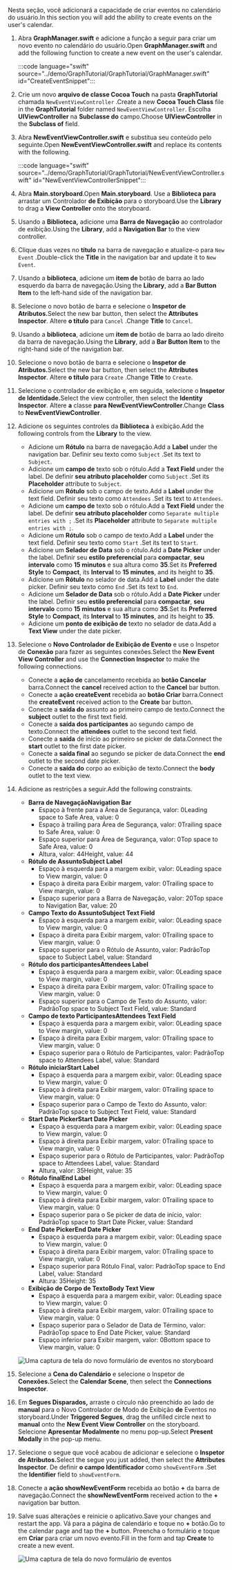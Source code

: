 <!-- markdownlint-disable MD002 MD041 -->

<span data-ttu-id="20229-101">Nesta seção, você adicionará a capacidade de criar eventos no calendário do usuário.</span><span class="sxs-lookup"><span data-stu-id="20229-101">In this section you will add the ability to create events on the user's calendar.</span></span>

1. <span data-ttu-id="20229-102">Abra **GraphManager.swift** e adicione a função a seguir para criar um novo evento no calendário do usuário.</span><span class="sxs-lookup"><span data-stu-id="20229-102">Open **GraphManager.swift** and add the following function to create a new event on the user's calendar.</span></span>

    :::code language="swift" source="../demo/GraphTutorial/GraphTutorial/GraphManager.swift" id="CreateEventSnippet":::

1. <span data-ttu-id="20229-103">Crie um novo **arquivo de classe Cocoa Touch** na pasta **GraphTutorial** chamada `NewEventViewController` .</span><span class="sxs-lookup"><span data-stu-id="20229-103">Create a new **Cocoa Touch Class** file in the **GraphTutorial** folder named `NewEventViewController`.</span></span> <span data-ttu-id="20229-104">Escolha **UIViewController** na **Subclasse do** campo.</span><span class="sxs-lookup"><span data-stu-id="20229-104">Choose **UIViewController** in the **Subclass of** field.</span></span>
1. <span data-ttu-id="20229-105">Abra **NewEventViewController.swift** e substitua seu conteúdo pelo seguinte.</span><span class="sxs-lookup"><span data-stu-id="20229-105">Open **NewEventViewController.swift** and replace its contents with the following.</span></span>

    :::code language="swift" source="../demo/GraphTutorial/GraphTutorial/NewEventViewController.swift" id="NewEventViewControllerSnippet":::

1. <span data-ttu-id="20229-106">Abra **Main.storyboard**.</span><span class="sxs-lookup"><span data-stu-id="20229-106">Open **Main.storyboard**.</span></span> <span data-ttu-id="20229-107">Use a **Biblioteca para** arrastar um Controlador **de Exibição** para o storyboard.</span><span class="sxs-lookup"><span data-stu-id="20229-107">Use the **Library** to drag a **View Controller** onto the storyboard.</span></span>
1. <span data-ttu-id="20229-108">Usando a **Biblioteca,** adicione uma **Barra de Navegação** ao controlador de exibição.</span><span class="sxs-lookup"><span data-stu-id="20229-108">Using the **Library**, add a **Navigation Bar** to the view controller.</span></span>
1. <span data-ttu-id="20229-109">Clique duas vezes no **título** na barra de navegação e atualize-o para `New Event` .</span><span class="sxs-lookup"><span data-stu-id="20229-109">Double-click the **Title** in the navigation bar and update it to `New Event`.</span></span>
1. <span data-ttu-id="20229-110">Usando a **biblioteca**, adicione um **item de** botão de barra ao lado esquerdo da barra de navegação.</span><span class="sxs-lookup"><span data-stu-id="20229-110">Using the **Library**, add a **Bar Button Item** to the left-hand side of the navigation bar.</span></span>
1. <span data-ttu-id="20229-111">Selecione o novo botão de barra e selecione o **Inspetor de Atributos.**</span><span class="sxs-lookup"><span data-stu-id="20229-111">Select the new bar button, then select the **Attributes Inspector**.</span></span> <span data-ttu-id="20229-112">Altere **o título** para `Cancel` .</span><span class="sxs-lookup"><span data-stu-id="20229-112">Change **Title** to `Cancel`.</span></span>
1. <span data-ttu-id="20229-113">Usando a **biblioteca**, adicione um **item de** botão de barra ao lado direito da barra de navegação.</span><span class="sxs-lookup"><span data-stu-id="20229-113">Using the **Library**, add a **Bar Button Item** to the right-hand side of the navigation bar.</span></span>
1. <span data-ttu-id="20229-114">Selecione o novo botão de barra e selecione o **Inspetor de Atributos.**</span><span class="sxs-lookup"><span data-stu-id="20229-114">Select the new bar button, then select the **Attributes Inspector**.</span></span> <span data-ttu-id="20229-115">Altere **o título** para `Create` .</span><span class="sxs-lookup"><span data-stu-id="20229-115">Change **Title** to `Create`.</span></span>
1. <span data-ttu-id="20229-116">Selecione o controlador de exibição e, em seguida, selecione o **Inspetor de Identidade.**</span><span class="sxs-lookup"><span data-stu-id="20229-116">Select the view controller, then select the **Identity Inspector**.</span></span> <span data-ttu-id="20229-117">Altere **a** classe **para NewEventViewController**.</span><span class="sxs-lookup"><span data-stu-id="20229-117">Change **Class** to **NewEventViewController**.</span></span>
1. <span data-ttu-id="20229-118">Adicione os seguintes controles da **Biblioteca** à exibição.</span><span class="sxs-lookup"><span data-stu-id="20229-118">Add the following controls from the **Library** to the view.</span></span>

    - <span data-ttu-id="20229-119">Adicione um **Rótulo** na barra de navegação.</span><span class="sxs-lookup"><span data-stu-id="20229-119">Add a **Label** under the navigation bar.</span></span> <span data-ttu-id="20229-120">Definir seu texto como `Subject` .</span><span class="sxs-lookup"><span data-stu-id="20229-120">Set its text to `Subject`.</span></span>
    - <span data-ttu-id="20229-121">Adicione um **campo de** texto sob o rótulo.</span><span class="sxs-lookup"><span data-stu-id="20229-121">Add a **Text Field** under the label.</span></span> <span data-ttu-id="20229-122">De definir **seu atributo placeholder** como `Subject` .</span><span class="sxs-lookup"><span data-stu-id="20229-122">Set its **Placeholder** attribute to `Subject`.</span></span>
    - <span data-ttu-id="20229-123">Adicione um **Rótulo** sob o campo de texto.</span><span class="sxs-lookup"><span data-stu-id="20229-123">Add a **Label** under the text field.</span></span> <span data-ttu-id="20229-124">Definir seu texto como `Attendees` .</span><span class="sxs-lookup"><span data-stu-id="20229-124">Set its text to `Attendees`.</span></span>
    - <span data-ttu-id="20229-125">Adicione um **campo de** texto sob o rótulo.</span><span class="sxs-lookup"><span data-stu-id="20229-125">Add a **Text Field** under the label.</span></span> <span data-ttu-id="20229-126">De definir **seu atributo placeholder** como `Separate multiple entries with ;` .</span><span class="sxs-lookup"><span data-stu-id="20229-126">Set its **Placeholder** attribute to `Separate multiple entries with ;`.</span></span>
    - <span data-ttu-id="20229-127">Adicione um **Rótulo** sob o campo de texto.</span><span class="sxs-lookup"><span data-stu-id="20229-127">Add a **Label** under the text field.</span></span> <span data-ttu-id="20229-128">Definir seu texto como `Start` .</span><span class="sxs-lookup"><span data-stu-id="20229-128">Set its text to `Start`.</span></span>
    - <span data-ttu-id="20229-129">Adicione um **Selador de Data** sob o rótulo.</span><span class="sxs-lookup"><span data-stu-id="20229-129">Add a **Date Picker** under the label.</span></span> <span data-ttu-id="20229-130">Definir seu **estilo preferencial** para **compactar**, **seu intervalo** como **15 minutos** e sua altura como **35**.</span><span class="sxs-lookup"><span data-stu-id="20229-130">Set its **Preferred Style** to **Compact**, its **Interval** to **15 minutes**, and its height to **35**.</span></span>
    - <span data-ttu-id="20229-131">Adicione um **Rótulo** no selador de data.</span><span class="sxs-lookup"><span data-stu-id="20229-131">Add a **Label** under the date picker.</span></span> <span data-ttu-id="20229-132">Definir seu texto como `End` .</span><span class="sxs-lookup"><span data-stu-id="20229-132">Set its text to `End`.</span></span>
    - <span data-ttu-id="20229-133">Adicione um **Selador de Data** sob o rótulo.</span><span class="sxs-lookup"><span data-stu-id="20229-133">Add a **Date Picker** under the label.</span></span> <span data-ttu-id="20229-134">Definir seu **estilo preferencial** para **compactar**, **seu intervalo** como **15 minutos** e sua altura como **35**.</span><span class="sxs-lookup"><span data-stu-id="20229-134">Set its **Preferred Style** to **Compact**, its **Interval** to **15 minutes**, and its height to **35**.</span></span>
    - <span data-ttu-id="20229-135">Adicione um **ponto de exibição de** texto no selador de data.</span><span class="sxs-lookup"><span data-stu-id="20229-135">Add a **Text View** under the date picker.</span></span>

1. <span data-ttu-id="20229-136">Selecione o **Novo Controlador de Exibição de Evento** e use o Inspetor de **Conexão** para fazer as seguintes conexões.</span><span class="sxs-lookup"><span data-stu-id="20229-136">Select the **New Event View Controller** and use the **Connection Inspector** to make the following connections.</span></span>

    - <span data-ttu-id="20229-137">Conecte a **ação de** cancelamento recebida ao **botão Cancelar** barra.</span><span class="sxs-lookup"><span data-stu-id="20229-137">Connect the **cancel** received action to the **Cancel** bar button.</span></span>
    - <span data-ttu-id="20229-138">Conecte a **ação createEvent** recebida ao **botão Criar** barra.</span><span class="sxs-lookup"><span data-stu-id="20229-138">Connect the **createEvent** received action to the **Create** bar button.</span></span>
    - <span data-ttu-id="20229-139">Conecte a **saída do** assunto ao primeiro campo de texto.</span><span class="sxs-lookup"><span data-stu-id="20229-139">Connect the **subject** outlet to the first text field.</span></span>
    - <span data-ttu-id="20229-140">Conecte a **saída dos participantes** ao segundo campo de texto.</span><span class="sxs-lookup"><span data-stu-id="20229-140">Connect the **attendees** outlet to the second text field.</span></span>
    - <span data-ttu-id="20229-141">Conecte a **saída** de início ao primeiro se picker de data.</span><span class="sxs-lookup"><span data-stu-id="20229-141">Connect the **start** outlet to the first date picker.</span></span>
    - <span data-ttu-id="20229-142">Conecte a **saída final** ao segundo se picker de data.</span><span class="sxs-lookup"><span data-stu-id="20229-142">Connect the **end** outlet to the second date picker.</span></span>
    - <span data-ttu-id="20229-143">Conecte a **saída do** corpo ao exibição de texto.</span><span class="sxs-lookup"><span data-stu-id="20229-143">Connect the **body** outlet to the text view.</span></span>

1. <span data-ttu-id="20229-144">Adicione as restrições a seguir.</span><span class="sxs-lookup"><span data-stu-id="20229-144">Add the following constraints.</span></span>

    - <span data-ttu-id="20229-145">**Barra de Navegação**</span><span class="sxs-lookup"><span data-stu-id="20229-145">**Navigation Bar**</span></span>
        - <span data-ttu-id="20229-146">Espaço à frente para a Área de Segurança, valor: 0</span><span class="sxs-lookup"><span data-stu-id="20229-146">Leading space to Safe Area, value: 0</span></span>
        - <span data-ttu-id="20229-147">Espaço à trailing para Área de Segurança, valor: 0</span><span class="sxs-lookup"><span data-stu-id="20229-147">Trailing space to Safe Area, value: 0</span></span>
        - <span data-ttu-id="20229-148">Espaço superior para Área de Segurança, valor: 0</span><span class="sxs-lookup"><span data-stu-id="20229-148">Top space to Safe Area, value: 0</span></span>
        - <span data-ttu-id="20229-149">Altura, valor: 44</span><span class="sxs-lookup"><span data-stu-id="20229-149">Height, value: 44</span></span>
    - <span data-ttu-id="20229-150">**Rótulo de Assunto**</span><span class="sxs-lookup"><span data-stu-id="20229-150">**Subject Label**</span></span>
        - <span data-ttu-id="20229-151">Espaço à esquerda para a margem exibir, valor: 0</span><span class="sxs-lookup"><span data-stu-id="20229-151">Leading space to View margin, value: 0</span></span>
        - <span data-ttu-id="20229-152">Espaço à direita para Exibir margem, valor: 0</span><span class="sxs-lookup"><span data-stu-id="20229-152">Trailing space to View margin, value: 0</span></span>
        - <span data-ttu-id="20229-153">Espaço superior para a Barra de Navegação, valor: 20</span><span class="sxs-lookup"><span data-stu-id="20229-153">Top space to Navigation Bar, value: 20</span></span>
    - <span data-ttu-id="20229-154">**Campo Texto do Assunto**</span><span class="sxs-lookup"><span data-stu-id="20229-154">**Subject Text Field**</span></span>
        - <span data-ttu-id="20229-155">Espaço à esquerda para a margem exibir, valor: 0</span><span class="sxs-lookup"><span data-stu-id="20229-155">Leading space to View margin, value: 0</span></span>
        - <span data-ttu-id="20229-156">Espaço à direita para Exibir margem, valor: 0</span><span class="sxs-lookup"><span data-stu-id="20229-156">Trailing space to View margin, value: 0</span></span>
        - <span data-ttu-id="20229-157">Espaço superior para o Rótulo de Assunto, valor: Padrão</span><span class="sxs-lookup"><span data-stu-id="20229-157">Top space to Subject Label, value: Standard</span></span>
    - <span data-ttu-id="20229-158">**Rótulo dos participantes**</span><span class="sxs-lookup"><span data-stu-id="20229-158">**Attendees Label**</span></span>
        - <span data-ttu-id="20229-159">Espaço à esquerda para a margem exibir, valor: 0</span><span class="sxs-lookup"><span data-stu-id="20229-159">Leading space to View margin, value: 0</span></span>
        - <span data-ttu-id="20229-160">Espaço à direita para Exibir margem, valor: 0</span><span class="sxs-lookup"><span data-stu-id="20229-160">Trailing space to View margin, value: 0</span></span>
        - <span data-ttu-id="20229-161">Espaço superior para o Campo de Texto do Assunto, valor: Padrão</span><span class="sxs-lookup"><span data-stu-id="20229-161">Top space to Subject Text Field, value: Standard</span></span>
    - <span data-ttu-id="20229-162">**Campo de texto Participantes**</span><span class="sxs-lookup"><span data-stu-id="20229-162">**Attendees Text Field**</span></span>
        - <span data-ttu-id="20229-163">Espaço à esquerda para a margem exibir, valor: 0</span><span class="sxs-lookup"><span data-stu-id="20229-163">Leading space to View margin, value: 0</span></span>
        - <span data-ttu-id="20229-164">Espaço à direita para Exibir margem, valor: 0</span><span class="sxs-lookup"><span data-stu-id="20229-164">Trailing space to View margin, value: 0</span></span>
        - <span data-ttu-id="20229-165">Espaço superior para o Rótulo de Participantes, valor: Padrão</span><span class="sxs-lookup"><span data-stu-id="20229-165">Top space to Attendees Label, value: Standard</span></span>
    - <span data-ttu-id="20229-166">**Rótulo iniciar**</span><span class="sxs-lookup"><span data-stu-id="20229-166">**Start Label**</span></span>
        - <span data-ttu-id="20229-167">Espaço à esquerda para a margem exibir, valor: 0</span><span class="sxs-lookup"><span data-stu-id="20229-167">Leading space to View margin, value: 0</span></span>
        - <span data-ttu-id="20229-168">Espaço à direita para Exibir margem, valor: 0</span><span class="sxs-lookup"><span data-stu-id="20229-168">Trailing space to View margin, value: 0</span></span>
        - <span data-ttu-id="20229-169">Espaço superior para o Campo de Texto do Assunto, valor: Padrão</span><span class="sxs-lookup"><span data-stu-id="20229-169">Top space to Subject Text Field, value: Standard</span></span>
    - <span data-ttu-id="20229-170">**Start Date Picker**</span><span class="sxs-lookup"><span data-stu-id="20229-170">**Start Date Picker**</span></span>
        - <span data-ttu-id="20229-171">Espaço à esquerda para a margem exibir, valor: 0</span><span class="sxs-lookup"><span data-stu-id="20229-171">Leading space to View margin, value: 0</span></span>
        - <span data-ttu-id="20229-172">Espaço à direita para Exibir margem, valor: 0</span><span class="sxs-lookup"><span data-stu-id="20229-172">Trailing space to View margin, value: 0</span></span>
        - <span data-ttu-id="20229-173">Espaço superior para o Rótulo de Participantes, valor: Padrão</span><span class="sxs-lookup"><span data-stu-id="20229-173">Top space to Attendees Label, value: Standard</span></span>
        - <span data-ttu-id="20229-174">Altura, valor: 35</span><span class="sxs-lookup"><span data-stu-id="20229-174">Height, value: 35</span></span>
    - <span data-ttu-id="20229-175">**Rótulo final**</span><span class="sxs-lookup"><span data-stu-id="20229-175">**End Label**</span></span>
        - <span data-ttu-id="20229-176">Espaço à esquerda para a margem exibir, valor: 0</span><span class="sxs-lookup"><span data-stu-id="20229-176">Leading space to View margin, value: 0</span></span>
        - <span data-ttu-id="20229-177">Espaço à direita para Exibir margem, valor: 0</span><span class="sxs-lookup"><span data-stu-id="20229-177">Trailing space to View margin, value: 0</span></span>
        - <span data-ttu-id="20229-178">Espaço superior para o Se picker de data de início, valor: Padrão</span><span class="sxs-lookup"><span data-stu-id="20229-178">Top space to Start Date Picker, value: Standard</span></span>
    - <span data-ttu-id="20229-179">**End Date Picker**</span><span class="sxs-lookup"><span data-stu-id="20229-179">**End Date Picker**</span></span>
        - <span data-ttu-id="20229-180">Espaço à esquerda para a margem exibir, valor: 0</span><span class="sxs-lookup"><span data-stu-id="20229-180">Leading space to View margin, value: 0</span></span>
        - <span data-ttu-id="20229-181">Espaço à direita para Exibir margem, valor: 0</span><span class="sxs-lookup"><span data-stu-id="20229-181">Trailing space to View margin, value: 0</span></span>
        - <span data-ttu-id="20229-182">Espaço superior para Rótulo Final, valor: Padrão</span><span class="sxs-lookup"><span data-stu-id="20229-182">Top space to End Label, value: Standard</span></span>
        - <span data-ttu-id="20229-183">Altura: 35</span><span class="sxs-lookup"><span data-stu-id="20229-183">Height: 35</span></span>
    - <span data-ttu-id="20229-184">**Exibição de Corpo de Texto**</span><span class="sxs-lookup"><span data-stu-id="20229-184">**Body Text View**</span></span>
        - <span data-ttu-id="20229-185">Espaço à esquerda para a margem exibir, valor: 0</span><span class="sxs-lookup"><span data-stu-id="20229-185">Leading space to View margin, value: 0</span></span>
        - <span data-ttu-id="20229-186">Espaço à direita para Exibir margem, valor: 0</span><span class="sxs-lookup"><span data-stu-id="20229-186">Trailing space to View margin, value: 0</span></span>
        - <span data-ttu-id="20229-187">Espaço superior para o Selador de Data de Término, valor: Padrão</span><span class="sxs-lookup"><span data-stu-id="20229-187">Top space to End Date Picker, value: Standard</span></span>
        - <span data-ttu-id="20229-188">Espaço inferior para Exibir margem, valor: 0</span><span class="sxs-lookup"><span data-stu-id="20229-188">Bottom space to View margin, value: 0</span></span>

    ![Uma captura de tela do novo formulário de eventos no storyboard](images/new-event-form.png)

1. <span data-ttu-id="20229-190">Selecione a **Cena do Calendário** e selecione o Inspetor de **Conexões.**</span><span class="sxs-lookup"><span data-stu-id="20229-190">Select the **Calendar Scene**, then select the **Connections Inspector**.</span></span>
1. <span data-ttu-id="20229-191">Em **Segues Disparados,** arraste o círculo não preenchido ao lado de **manual** para o Novo Controlador de Modo de Exibição **de** Eventos no storyboard.</span><span class="sxs-lookup"><span data-stu-id="20229-191">Under **Triggered Segues**, drag the unfilled circle next to **manual** onto the **New Event View Controller** on the storyboard.</span></span> <span data-ttu-id="20229-192">Selecione **Apresentar Modalmente** no menu pop-up.</span><span class="sxs-lookup"><span data-stu-id="20229-192">Select **Present Modally** in the pop-up menu.</span></span>
1. <span data-ttu-id="20229-193">Selecione o segue que você acabou de adicionar e selecione o **Inspetor de Atributos.**</span><span class="sxs-lookup"><span data-stu-id="20229-193">Select the segue you just added, then select the **Attributes Inspector**.</span></span> <span data-ttu-id="20229-194">De definir **o campo Identificador** como `showEventForm` .</span><span class="sxs-lookup"><span data-stu-id="20229-194">Set the **Identifier** field to `showEventForm`.</span></span>
1. <span data-ttu-id="20229-195">Conecte a **ação showNewEventForm** recebida ao botão **+** da barra de navegação.</span><span class="sxs-lookup"><span data-stu-id="20229-195">Connect the **showNewEventForm** received action to the **+** navigation bar button.</span></span>
1. <span data-ttu-id="20229-196">Salve suas alterações e reinicie o aplicativo.</span><span class="sxs-lookup"><span data-stu-id="20229-196">Save your changes and restart the app.</span></span> <span data-ttu-id="20229-197">Vá para a página de calendário e toque no **+** botão.</span><span class="sxs-lookup"><span data-stu-id="20229-197">Go to the calendar page and tap the **+** button.</span></span> <span data-ttu-id="20229-198">Preencha o formulário e toque em **Criar** para criar um novo evento.</span><span class="sxs-lookup"><span data-stu-id="20229-198">Fill in the form and tap **Create** to create a new event.</span></span>

    ![Uma captura de tela do novo formulário de eventos](images/create-event.png)
